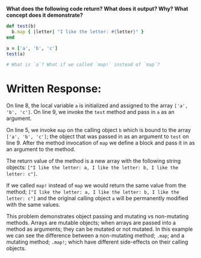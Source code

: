 **What does the following code return? What does it output? Why? What concept does it demonstrate?**

```ruby
def test(b)
  b.map { |letter| "I like the letter: #{letter}" }
end

a = ['a', 'b', 'c']
test(a)

# What is `a`? What if we called `map!` instead of `map`?
```

# Written Response:

On line 8, the local variable `a` is initialized and assigned to the array `['a', 'b', 'c']`. On line 9, we invoke the `test` method and pass in `a` as an argument.

On line 5, we invoke `map` on the calling object `b` which is bound to the array `['a', 'b', 'c']`; the object that was passed in as an argument to `test` on line 9. After the method invocation of `map` we define a block and pass it in as an argument to the method.

The return value of the method is a new array with the following string objects:
`["I like the letter: a, I like the letter: b, I like the letter: c"]`.

If we called `map!` instead of `map` we would return the same value from the method; `["I like the letter: a, I like the letter: b, I like the letter: c"]` and the original calling object `a` will be permanently modified with the same values.

This problem demonstrates object passing and mutating vs non-mutating methods. Arrays are mutable objects; when arrays are passed into a method as arguments; they can be mutated or not mutated. In this example we can see the difference between a non-mutating method; `.map`; and a mutating method; `.map!`; which have different side-effects on their calling objects.

